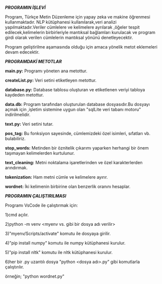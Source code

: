 ***PROGRAMIN İŞLEVİ***

Program, Türkçe Metin Düzenleme için yapay zeka ve makine öğrenmesi kullanmaktadır. NLP kütüphanesi kullanılarak,veri analizi yapılmaktadır.Veriler cümlelere ve kelimelere ayrılarak ,öğeler tespit edilecek,kelimelerin birbirleriyle mantıksal bağlamları kurulacak ve program girdi olarak verilen cümlelerin mantıksal yönünü denetleyecektir.

Program geliştirilme aşamasında olduğu için amaca yönelik metot eklemeleri devam edecektir.

***PROGRAMDAKİ METOTLAR***

**main.py:** Programı yöneten ana metottur.

**createList.py:** Veri setini etiketleyen metottur.

**database.py:** Database tablosu oluşturan ve etiketlenen veriyi tabloya kaydeden metottur.

**data.db:** Program tarafından oluşturulan database dosyasıdır.Bu dosyayı açmak için ,işletim sistemine uygun olan "sqlLite veri tabanı motoru" indirilmelidir.

**text.py:** Veri setini tutar.

**pos_tag:** Bu fonksiyon sayesinde, cümlemizdeki özel isimleri, sıfatları vb. bulabiliriz.

**stop_words:** Metinden bir öznitelik çıkarımı yaparken herhangi bir önem taşımayan kelimelerden kurtulunur.

**text_cleaning:** Metni noktalama işaretlerinden ve özel karakterlerden arındırmak. 

**tokenization:** Ham metni cümle ve kelimelere ayırır.

**wordnet:** İki kelimenin birbirine olan benzerlik oranını hesaplar.

***PROGRAMIN ÇALIŞTIRILMASI***

Programı VsCode ile çalıştırmak için:

1)cmd açılır.

2)python -m venv <myenv vs. gibi bir dosya adı verilir>

3)"myenv/Scripts/activate" komutu ile dosyaya girilir.

4)"pip install numpy" komutu ile numpy kütüphanesi kurulur.

5)"pip install nltk" komutu ile nltk kütüphanesi kurulur.

6)her bir .py uzantılı dosya "python <dosya adı>.py" gibi komutlarla çalıştırılır.

örneğin; "python wordnet.py"


